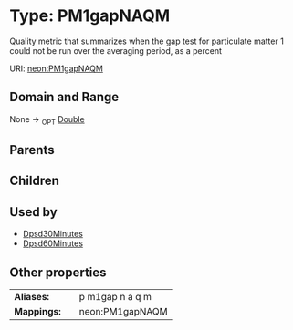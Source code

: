 
# Type: PM1gapNAQM


Quality metric that summarizes when the gap test for particulate matter 1 could not be run over the averaging period, as a percent

URI: [neon:PM1gapNAQM](https://data.neonscience.org/PM1gapNAQM)


## Domain and Range

None ->  <sub>OPT</sub> [Double](types/Double.md)

## Parents


## Children


## Used by

 * [Dpsd30Minutes](Dpsd30Minutes.md)
 * [Dpsd60Minutes](Dpsd60Minutes.md)

## Other properties

|  |  |  |
| --- | --- | --- |
| **Aliases:** | | p m1gap n a q m |
| **Mappings:** | | neon:PM1gapNAQM |

